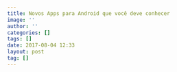 ```yaml
---
title: Novos Apps para Android que você deve conhecer
image: ''
author: ''
categories: []
tags: []
date: 2017-08-04 12:33
layout: post
tag: []
---
```

